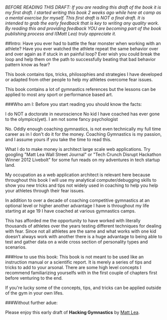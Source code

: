 _BEFORE READING THIS DRAFT: If you are reading this draft of the book it is my first draft. I started writing this book 2 weeks ago while here at camp as a mental exercise for myself. This first draft is NOT a final draft. It is intended to grab the early feedback that is key to writing any quality work. By reading this and providing feedback YOU are becoming part of the book publishing process and I(Matt Lea) truly appreciate it._


##Intro:
Have you ever had to battle the fear monster when working with an athlete? Have you ever watched the athlete repeat the same behavior over and over again as if stuck in an painful loop? Ever wish you could break the loop and help them on the path to successfully beating that bad behavior pattern know as fear?

This book contains tips, tricks, philosophies and strategies I have developed or adapted from other people to help my athletes overcome fear issues. 

This book contains a lot of gymnastics references but the lessons can be applied to most any sport or performance based art.

###Who am I:
Before you start reading you should know the facts:

 I do NOT a doctorate in neuroscience
No kid I have coached has ever gone to the olympics(yet).
I am not some fancy psychologist

No. Oddly enough coaching gymnastics, is not even technically my full time career as in I don't do it for the money. Coaching Gymnastics is my passion, and I assume yours if you take the time to read this.

What I do to make money is architect large scale web applications. Try googling "Matt Lea Wall Street Journal" or "Tech Crunch Disrupt Hackathon Winner 2012 Livebolt" for some fun reads on my adventures in tech startup land.

My occupation as a web application architect is relevant here because throughout this book I will use my analytical computer/debugging skills to show you new tricks and tips not widely used in coaching to help you help your athletes through their fear issues.

In addition to over a decade of coaching competitive gymnastics at an optional level or higher another advantage I have is throughout my life starting at age 19 I have coached at various gymnastics camps. 

This has afforded me the opportunity to have worked with literally thousands of athletes over the years testing different techniques for dealing with fear. Since not all athletes are the same and what works with one kid doesn’t always work with another there is a huge advantage to being able to test and gather data on a wide cross section of personality types and scenarios.


###How to use this book:
This book is not meant to be used like an instruction manual or a scientific report. It is merely a series of tips and tricks to add to your arsonal. There are some high level concepts I recommend familiarizing yourselfs with in the first couple of chapters first before venturing to the end.

If you're lucky some of the concepts, tips, and tricks can be applied outside of the gym in your own lifes.

###Without further adue:

Please enjoy this early draft of **Hacking Gymnastics** by [Matt Lea](http://shiporgetoffthepot.com?utm_source=hacking_gymnastics).


